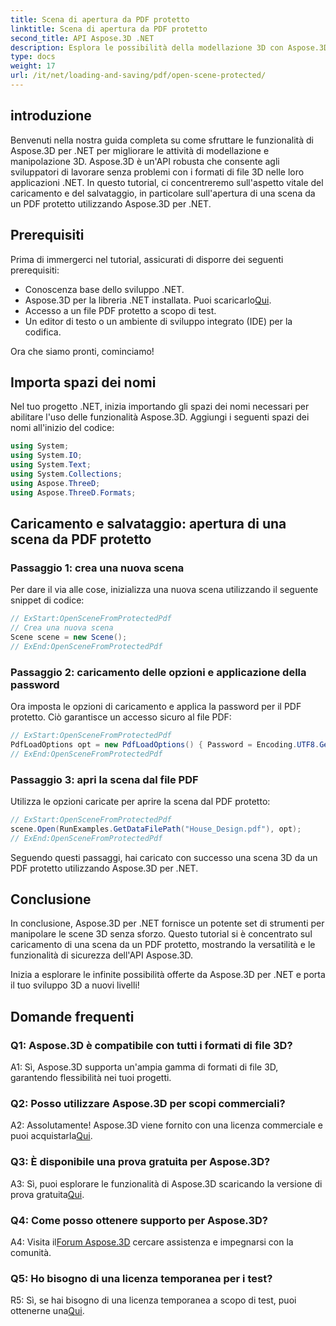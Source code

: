 ```yaml
---
title: Scena di apertura da PDF protetto
linktitle: Scena di apertura da PDF protetto
second_title: API Aspose.3D .NET
description: Esplora le possibilità della modellazione 3D con Aspose.3D per .NET. Impara ad aprire scene da PDF protetti nella nostra guida passo passo.
type: docs
weight: 17
url: /it/net/loading-and-saving/pdf/open-scene-protected/
---
```

## introduzione

Benvenuti nella nostra guida completa su come sfruttare le funzionalità di Aspose.3D per .NET per migliorare le attività di modellazione e manipolazione 3D. Aspose.3D è un'API robusta che consente agli sviluppatori di lavorare senza problemi con i formati di file 3D nelle loro applicazioni .NET. In questo tutorial, ci concentreremo sull'aspetto vitale del caricamento e del salvataggio, in particolare sull'apertura di una scena da un PDF protetto utilizzando Aspose.3D per .NET.

## Prerequisiti

Prima di immergerci nel tutorial, assicurati di disporre dei seguenti prerequisiti:

- Conoscenza base dello sviluppo .NET.
-  Aspose.3D per la libreria .NET installata. Puoi scaricarlo[Qui](https://releases.aspose.com/3d/net/).
- Accesso a un file PDF protetto a scopo di test.
- Un editor di testo o un ambiente di sviluppo integrato (IDE) per la codifica.

Ora che siamo pronti, cominciamo!

## Importa spazi dei nomi

Nel tuo progetto .NET, inizia importando gli spazi dei nomi necessari per abilitare l'uso delle funzionalità Aspose.3D. Aggiungi i seguenti spazi dei nomi all'inizio del codice:

```csharp
using System;
using System.IO;
using System.Text;
using System.Collections;
using Aspose.ThreeD;
using Aspose.ThreeD.Formats;
```

## Caricamento e salvataggio: apertura di una scena da PDF protetto

### Passaggio 1: crea una nuova scena

Per dare il via alle cose, inizializza una nuova scena utilizzando il seguente snippet di codice:

```csharp
// ExStart:OpenSceneFromProtectedPdf
// Crea una nuova scena
Scene scene = new Scene();
// ExEnd:OpenSceneFromProtectedPdf
```

### Passaggio 2: caricamento delle opzioni e applicazione della password

Ora imposta le opzioni di caricamento e applica la password per il PDF protetto. Ciò garantisce un accesso sicuro al file PDF:

```csharp
// ExStart:OpenSceneFromProtectedPdf
PdfLoadOptions opt = new PdfLoadOptions() { Password = Encoding.UTF8.GetBytes("password") };
// ExEnd:OpenSceneFromProtectedPdf
```

### Passaggio 3: apri la scena dal file PDF

Utilizza le opzioni caricate per aprire la scena dal PDF protetto:

```csharp
// ExStart:OpenSceneFromProtectedPdf
scene.Open(RunExamples.GetDataFilePath("House_Design.pdf"), opt);
// ExEnd:OpenSceneFromProtectedPdf
```

Seguendo questi passaggi, hai caricato con successo una scena 3D da un PDF protetto utilizzando Aspose.3D per .NET.

## Conclusione

In conclusione, Aspose.3D per .NET fornisce un potente set di strumenti per manipolare le scene 3D senza sforzo. Questo tutorial si è concentrato sul caricamento di una scena da un PDF protetto, mostrando la versatilità e le funzionalità di sicurezza dell'API Aspose.3D.

Inizia a esplorare le infinite possibilità offerte da Aspose.3D per .NET e porta il tuo sviluppo 3D a nuovi livelli!

## Domande frequenti

### Q1: Aspose.3D è compatibile con tutti i formati di file 3D?

A1: Sì, Aspose.3D supporta un'ampia gamma di formati di file 3D, garantendo flessibilità nei tuoi progetti.

### Q2: Posso utilizzare Aspose.3D per scopi commerciali?

 A2: Assolutamente! Aspose.3D viene fornito con una licenza commerciale e puoi acquistarla[Qui](https://purchase.aspose.com/buy).

### Q3: È disponibile una prova gratuita per Aspose.3D?

 A3: Sì, puoi esplorare le funzionalità di Aspose.3D scaricando la versione di prova gratuita[Qui](https://releases.aspose.com/).

### Q4: Come posso ottenere supporto per Aspose.3D?

 A4: Visita il[Forum Aspose.3D](https://forum.aspose.com/c/3d/18) cercare assistenza e impegnarsi con la comunità.

### Q5: Ho bisogno di una licenza temporanea per i test?

 R5: Sì, se hai bisogno di una licenza temporanea a scopo di test, puoi ottenerne una[Qui](https://purchase.aspose.com/temporary-license/).